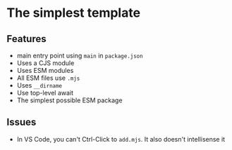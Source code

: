 # The simplest template

## Features

* main entry point using `main` in `package.json`
* Uses a CJS module
* Uses ESM modules
* All ESM files use `.mjs`
* Uses `__dirname`
* Use top-level await
* The simplest possible ESM package

## Issues

* In VS Code, you can't Ctrl-Click to `add.mjs`. It also doesn't intellisense it

